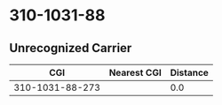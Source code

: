 # 310-1031-88
## Unrecognized Carrier


| CGI | Nearest CGI | Distance |
|-----|-------------|----------|
| 310-1031-88-273 |  | 0.0 |
